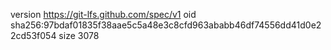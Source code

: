 version https://git-lfs.github.com/spec/v1
oid sha256:97bdaf01835f38aae5c5a48e3c8cfd963ababb46df74556dd41d0e22cd53f054
size 3078
